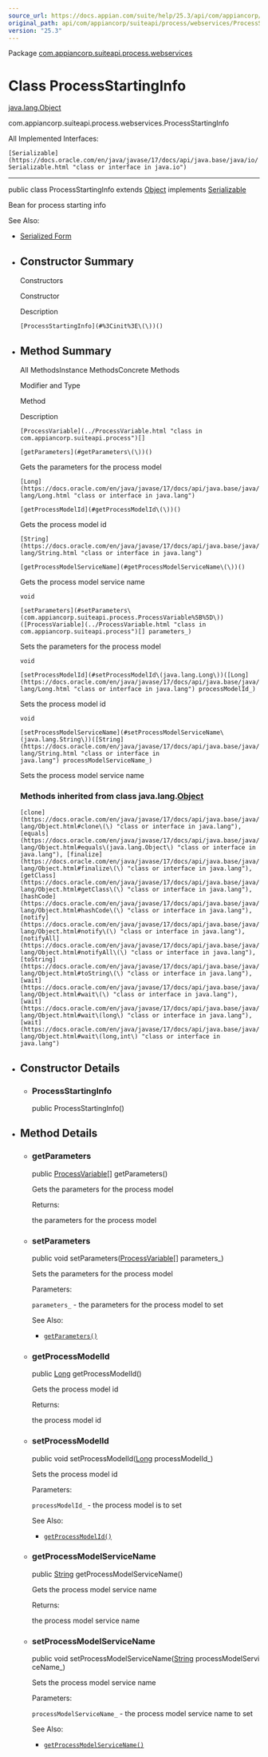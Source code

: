 ```yaml
---
source_url: https://docs.appian.com/suite/help/25.3/api/com/appiancorp/suiteapi/process/webservices/ProcessStartingInfo.html
original_path: api/com/appiancorp/suiteapi/process/webservices/ProcessStartingInfo.html
version: "25.3"
---
```


Package [com.appiancorp.suiteapi.process.webservices](package-summary.html)

# Class ProcessStartingInfo

[java.lang.Object](https://docs.oracle.com/en/java/javase/17/docs/api/java.base/java/lang/Object.html "class or interface in java.lang")

com.appiancorp.suiteapi.process.webservices.ProcessStartingInfo

All Implemented Interfaces:

`[Serializable](https://docs.oracle.com/en/java/javase/17/docs/api/java.base/java/io/Serializable.html "class or interface in java.io")`

* * *

public class ProcessStartingInfo extends [Object](https://docs.oracle.com/en/java/javase/17/docs/api/java.base/java/lang/Object.html "class or interface in java.lang") implements [Serializable](https://docs.oracle.com/en/java/javase/17/docs/api/java.base/java/io/Serializable.html "class or interface in java.io")

Bean for process starting info

See Also:

-   [Serialized Form](../../../../../serialized-form.html#com.appiancorp.suiteapi.process.webservices.ProcessStartingInfo)

-   ## Constructor Summary

    Constructors

    Constructor

    Description

    `[ProcessStartingInfo](#%3Cinit%3E\(\))()`

-   ## Method Summary

    All MethodsInstance MethodsConcrete Methods

    Modifier and Type

    Method

    Description

    `[ProcessVariable](../ProcessVariable.html "class in com.appiancorp.suiteapi.process")[]`

    `[getParameters](#getParameters\(\))()`

    Gets the parameters for the process model

    `[Long](https://docs.oracle.com/en/java/javase/17/docs/api/java.base/java/lang/Long.html "class or interface in java.lang")`

    `[getProcessModelId](#getProcessModelId\(\))()`

    Gets the process model id

    `[String](https://docs.oracle.com/en/java/javase/17/docs/api/java.base/java/lang/String.html "class or interface in java.lang")`

    `[getProcessModelServiceName](#getProcessModelServiceName\(\))()`

    Gets the process model service name

    `void`

    `[setParameters](#setParameters\(com.appiancorp.suiteapi.process.ProcessVariable%5B%5D\))([ProcessVariable](../ProcessVariable.html "class in com.appiancorp.suiteapi.process")[] parameters_)`

    Sets the parameters for the process model

    `void`

    `[setProcessModelId](#setProcessModelId\(java.lang.Long\))([Long](https://docs.oracle.com/en/java/javase/17/docs/api/java.base/java/lang/Long.html "class or interface in java.lang") processModelId_)`

    Sets the process model id

    `void`

    `[setProcessModelServiceName](#setProcessModelServiceName\(java.lang.String\))([String](https://docs.oracle.com/en/java/javase/17/docs/api/java.base/java/lang/String.html "class or interface in java.lang") processModelServiceName_)`

    Sets the process model service name

    ### Methods inherited from class java.lang.[Object](https://docs.oracle.com/en/java/javase/17/docs/api/java.base/java/lang/Object.html "class or interface in java.lang")

    `[clone](https://docs.oracle.com/en/java/javase/17/docs/api/java.base/java/lang/Object.html#clone\(\) "class or interface in java.lang"), [equals](https://docs.oracle.com/en/java/javase/17/docs/api/java.base/java/lang/Object.html#equals\(java.lang.Object\) "class or interface in java.lang"), [finalize](https://docs.oracle.com/en/java/javase/17/docs/api/java.base/java/lang/Object.html#finalize\(\) "class or interface in java.lang"), [getClass](https://docs.oracle.com/en/java/javase/17/docs/api/java.base/java/lang/Object.html#getClass\(\) "class or interface in java.lang"), [hashCode](https://docs.oracle.com/en/java/javase/17/docs/api/java.base/java/lang/Object.html#hashCode\(\) "class or interface in java.lang"), [notify](https://docs.oracle.com/en/java/javase/17/docs/api/java.base/java/lang/Object.html#notify\(\) "class or interface in java.lang"), [notifyAll](https://docs.oracle.com/en/java/javase/17/docs/api/java.base/java/lang/Object.html#notifyAll\(\) "class or interface in java.lang"), [toString](https://docs.oracle.com/en/java/javase/17/docs/api/java.base/java/lang/Object.html#toString\(\) "class or interface in java.lang"), [wait](https://docs.oracle.com/en/java/javase/17/docs/api/java.base/java/lang/Object.html#wait\(\) "class or interface in java.lang"), [wait](https://docs.oracle.com/en/java/javase/17/docs/api/java.base/java/lang/Object.html#wait\(long\) "class or interface in java.lang"), [wait](https://docs.oracle.com/en/java/javase/17/docs/api/java.base/java/lang/Object.html#wait\(long,int\) "class or interface in java.lang")`

-   ## Constructor Details

    -   ### ProcessStartingInfo

        public ProcessStartingInfo()

-   ## Method Details

    -   ### getParameters

        public [ProcessVariable](../ProcessVariable.html "class in com.appiancorp.suiteapi.process")\[\] getParameters()

        Gets the parameters for the process model

        Returns:

        the parameters for the process model

    -   ### setParameters

        public void setParameters([ProcessVariable](../ProcessVariable.html "class in com.appiancorp.suiteapi.process")\[\] parameters\_)

        Sets the parameters for the process model

        Parameters:

        `parameters_` - the parameters for the process model to set

        See Also:

        -   [`getParameters()`](#getParameters\(\))

    -   ### getProcessModelId

        public [Long](https://docs.oracle.com/en/java/javase/17/docs/api/java.base/java/lang/Long.html "class or interface in java.lang") getProcessModelId()

        Gets the process model id

        Returns:

        the process model id

    -   ### setProcessModelId

        public void setProcessModelId([Long](https://docs.oracle.com/en/java/javase/17/docs/api/java.base/java/lang/Long.html "class or interface in java.lang") processModelId\_)

        Sets the process model id

        Parameters:

        `processModelId_` - the process model is to set

        See Also:

        -   [`getProcessModelId()`](#getProcessModelId\(\))

    -   ### getProcessModelServiceName

        public [String](https://docs.oracle.com/en/java/javase/17/docs/api/java.base/java/lang/String.html "class or interface in java.lang") getProcessModelServiceName()

        Gets the process model service name

        Returns:

        the process model service name

    -   ### setProcessModelServiceName

        public void setProcessModelServiceName([String](https://docs.oracle.com/en/java/javase/17/docs/api/java.base/java/lang/String.html "class or interface in java.lang") processModelServiceName\_)

        Sets the process model service name

        Parameters:

        `processModelServiceName_` - the process model service name to set

        See Also:

        -   [`getProcessModelServiceName()`](#getProcessModelServiceName\(\))